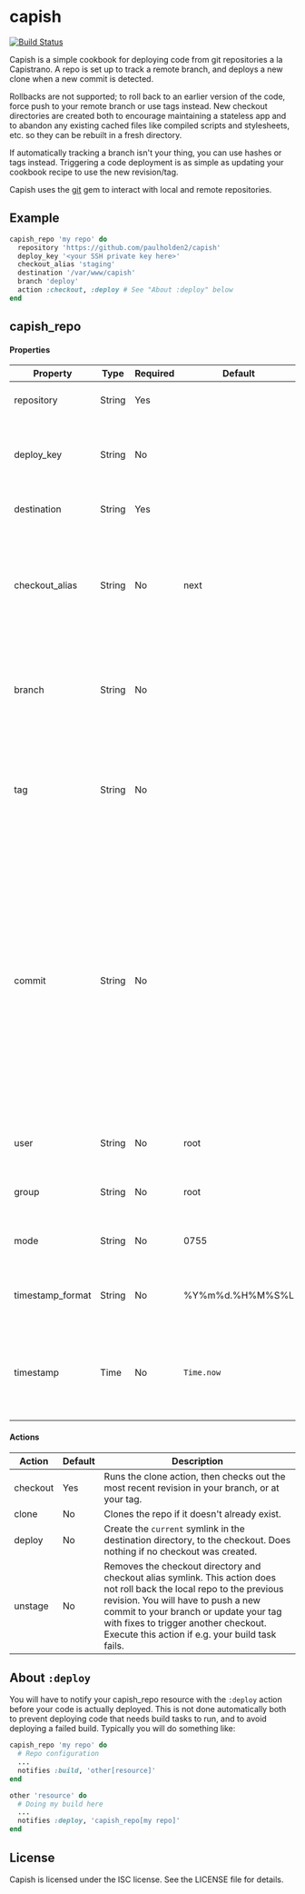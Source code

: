 # capish

[![Build Status](https://travis-ci.org/paulholden2/capish.svg?branch=master)](https://travis-ci.org/paulholden2/capish)

Capish is a simple cookbook for deploying code from git repositories a la
Capistrano. A repo is set up to track a remote branch, and deploys a new
clone when a new commit is detected.

Rollbacks are not supported; to roll back to an earlier version
of the code, force push to your remote branch or use tags instead. New
checkout directories are created both to encourage maintaining a stateless
app and to abandon any existing cached files like compiled scripts and
stylesheets, etc. so they can be rebuilt in a fresh directory.

If automatically tracking a branch isn't your thing, you can use hashes
or tags instead. Triggering a code deployment is as simple as updating your
cookbook recipe to use the new revision/tag.

Capish uses the [git](https://rubygems.org/gems/git) gem to interact with local and remote repositories.

## Example

```rb
capish_repo 'my repo' do
  repository 'https://github.com/paulholden2/capish'
  deploy_key '<your SSH private key here>'
  checkout_alias 'staging'
  destination '/var/www/capish'
  branch 'deploy'
  action :checkout, :deploy # See "About :deploy" below
end
```

## capish_repo

#### Properties

| Property | Type | Required | Default | Description |
|----------|------|----------|---------|-------------|
| repository | String | Yes | | Your remote repository's URL. |
| deploy_key | String | No | | The deploy SSH key to use when accessing the repository. |
| destination | String | Yes | | The target directory for deployment. |
| checkout_alias | String | No | next | The alias for checkouts, used as the working directory for tasks before the `:deploy` action is executed. |
| branch | String | No | | Which branch to check out. If not defined, you must define a tag or commit hash. |
| tag | String | No | | Which tag to check out. If not defined, you must define a branch or commit hash. |
| commit | String | No | | The SHA hash of the commit to deploy. If you're concerned with abbreviated hash collisions (you will most likely never have this issue), just use tags or provide the full hash value. If not defined, you must define a branch or tag. |
| user | String | No | root | The owner of the checkout directories. |
| group | String | No | root | The group of the checkout directories. |
| mode | String | No | 0755 | The mode to assign to checkout directories. |
| timestamp_format | String | No | %Y%m%d.%H%M%S%L | What format to use when creating checkout directories. |
| timestamp | Time | No | `Time.now` | The timestamp for the deployment. Default is the time of resource definition. |

#### Actions

| Action | Default | Description |
|--------|---------|-------------|
| checkout | Yes | Runs the clone action, then checks out the most recent revision in your branch, or at your tag. |
| clone | No | Clones the repo if it doesn't already exist. |
| deploy | No | Create the `current` symlink in the destination directory, to the checkout. Does nothing if no checkout was created. |
| unstage | No | Removes the checkout directory and checkout alias symlink. This action does not roll back the local repo to the previous revision. You will have to push a new commit to your branch or update your tag with fixes to trigger another checkout. Execute this action if e.g. your build task fails. |

## About `:deploy`

You will have to notify your capish_repo resource with the
`:deploy` action before your code is actually deployed. This is not done
automatically both to prevent deploying code that needs build tasks to run,
and to avoid deploying a failed build. Typically you will do something
like:

```rb
capish_repo 'my repo' do
  # Repo configuration
  ...
  notifies :build, 'other[resource]'
end

other 'resource' do
  # Doing my build here
  ...
  notifies :deploy, 'capish_repo[my repo]'
end
```

## License

Capish is licensed under the ISC license. See the LICENSE file for details.
